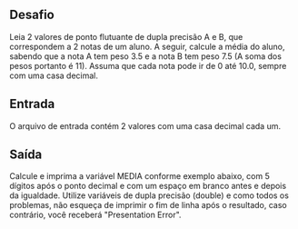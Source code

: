## Desafio

Leia 2 valores de ponto flutuante de dupla precisão A e B, que correspondem a
2 notas de um aluno. A seguir, calcule a média do aluno, sabendo que a nota A
tem peso 3.5 e a nota B tem peso 7.5 (A soma dos pesos portanto é 11). Assuma
que cada nota pode ir de 0 até 10.0, sempre com uma casa decimal.

## Entrada

O arquivo de entrada contém 2 valores com uma casa decimal cada um.

## Saída

Calcule e imprima a variável MEDIA conforme exemplo abaixo, com 5 dígitos após
o ponto decimal e com um espaço em branco antes e depois da igualdade. Utilize
variáveis de dupla precisão (double) e como todos os problemas, não esqueça de
imprimir o fim de linha após o resultado, caso contrário, você receberá
"Presentation Error".

